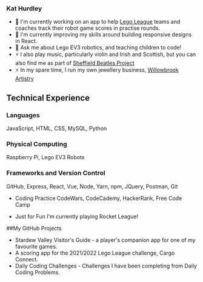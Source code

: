 ### Kat Hurdley

- 🔭 I'm currently working on an app to help [Lego League](https://education.theiet.org/first-lego-league-programmes/) teams and coaches track their robot game scores in practise rounds.
- 🌱 I'm currently improving my skills around building responsive designs in React.
- 💬 Ask me about Lego EV3 robotics, and teaching children to code!  
- ⚡ I also play music, particularly violin and Irish and Scottish, but you can also find me as part of [Sheffield Beatles Project](https://thesheffieldbeatlesproject.podbean.com/)
- ⚡ In my spare time, I run my own jewellery business, [Willowbrook Artistry](http://www.willowbrookartistry.co.uk)

## Technical Experience
### Languages
JavaScript, HTML, CSS, MySQL, Python

### Physical Computing
Raspberry Pi, Lego EV3 Robots

### Frameworks and Version Control
GitHub, Express, React, Vue, Node, Yarn, npm, JQuery, Postman, Git

- Coding Practice
CodeWars, CodeCademy, HackerRank, Free Code Camp

- Just for Fun
I'm currently playing Rocket League!

##My GitHub Projects
- Stardew Valley Visitor's Guide - a player's companion app for one of my favourite games.
- A scoring app for the 2021/2022 Lego League challenge, Cargo Connect.
- Daily Coding Challenges - Challenges I have been completing from Daily Coding Problems.
